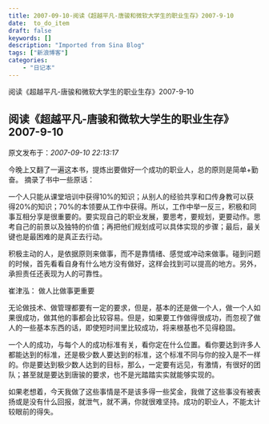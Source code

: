 ```yaml
---
title: 2007-09-10-阅读《超越平凡-唐骏和微软大学生的职业生存》2007-9-10
date:  to_do_item
draft: false
keywords: []
description: "Imported from Sina Blog"
tags: ["新浪博客"]
categories: 
    - "日记本"
---
```

阅读《超越平凡-唐骏和微软大学生的职业生存》2007-9-10
## 阅读《超越平凡-唐骏和微软大学生的职业生存》2007-9-10

 原文发布于：*2007-09-10 22:13:17*

  今晚上又翻了一遍这本书，提炼出要做好一个成功的职业人，总的原则是简单+勤奋。 摘录了书中一些原话：

 一个人只能从课堂培训中获得10%的知识；从别人的经验共享和口传身教可以获得20%的知识；70%的本领要从工作中获得。所以，工作中举一反三，积极和同事互相分享是很重要的。要实现自己的职业发展，要思考，要规划，更要动作。思考自己的前景以及独特的价值；再把他们规划成可以具体实现的步骤；最后，最关键也是最困难的是真正去行动。

  
积极主动的人，是依据原则来做事，而不是靠情绪、感觉或冲动来做事。碰到问题的时候，首先看看自身有什么地方没有做好，这样会找到可以提高的地方。另外，承担责任还表现为人的可靠性。

  崔津泓： 做人比做事更重要

 
无论做技术、做管理都要有一定的要求，但是，基本的还是做一个人，做一个人如果很成功，做其他的事都会比较容易。但是，如果要工作做得很成功，而忽视了做人的一些基本东西的话，即使短时间里比较成功，将来根基也不见得稳固。  

  
一个人的成功，与每个人的成功标准有关，看你定在什么位置。看你要达到许多人都能达到的标准，还是极少数人要达到的标准，这个标准不同与你的投入是不一样的。你是要达到极少数人达到的目标，那么，一定要有远见，有激情，有很好的团队；甚至就是要达到唐骏的要求，也不是光踏踏实实就能够实现的。

  
如果老想着，今天我做了这些事情是不是该多得一些奖金，我做了这些事没有被表扬或是没有什么回报，就泄气，就不满，你就很难坚持。成功的职业人，不能太计较眼前的得失。 


